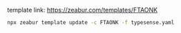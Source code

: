 template link: https://zeabur.com/templates/FTAONK

```sh
npx zeabur template update -c FTAONK -f typesense.yaml
```
